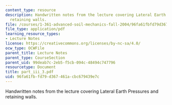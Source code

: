 ```yaml
---
content_type: resource
description: Handwritten notes from the lecture covering Lateral Earth Pressures and
  retaining walls.
file: /courses/1-361-advanced-soil-mechanics-fall-2004/96fa61fbfd79d367461acbc679439e7c_part_iii_3.pdf
file_type: application/pdf
learning_resource_types:
- Lecture Notes
license: https://creativecommons.org/licenses/by-nc-sa/4.0/
ocw_type: OCWFile
parent_title: Lecture Notes
parent_type: CourseSection
parent_uid: 99deab7c-2eb5-f5cb-094c-48494c747796
resourcetype: Document
title: part_iii_3.pdf
uid: 96fa61fb-fd79-d367-461a-cbc679439e7c
---
```

Handwritten notes from the lecture covering Lateral Earth Pressures and retaining walls.